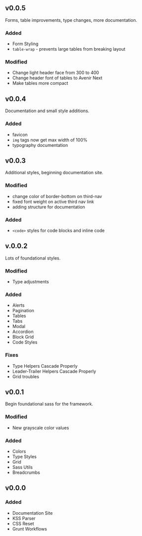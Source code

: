 ## v0.0.5
Forms, table improvements, type changes, more documentation.

### Added
- Form Styling
- `table-wrap` - prevents large tables from breaking layout

### Modified
- Change light header face from 300 to 400
- Change header font of tables to Avenir Next
- Make tables more compact

## v0.0.4
Documentation and small style additions.

### Added
- favicon
- `img` tags now get max width of 100%
- typography documentation

## v0.0.3
Additional styles, beginning documentation site.

### Modified
- change color of border-bottom on third-nav
- fixed font weight on active third nav link
- adding structure for documentation

### Added
- `<code>` styles for code blocks and inline code

## v.0.0.2
Lots of foundational styles.

### Modified
- Type adjustments

### Added
- Alerts
- Pagination
- Tables
- Tabs
- Modal
- Accordion
- Block Grid
- Code Styles

### Fixes
- Type Helpers Cascade Properly
- Leader-Trailer Helpers Cascade Properly
- Grid troubles

## v0.0.1

Begin foundational sass for the framework.

### Modified
- New grayscale color values

### Added
- Colors
- Type Styles
- Grid
- Sass Utils
- Breadcrumbs


## v0.0.0

### Added
- Documentation Site
- KSS Parser
- CSS Reset
- Grunt Workflows
